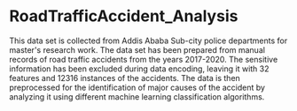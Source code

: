 # RoadTrafficAccident_Analysis

This data set is collected from Addis Ababa Sub-city police departments for master's research work. The data set has been prepared from manual records of road traffic accidents from the years 2017-2020. The sensitive information has been excluded during data encoding, leaving it with 32 features and 12316 instances of the accidents. The data is then preprocessed for the identification of major causes of the accident by analyzing it using different machine learning classification algorithms. 
